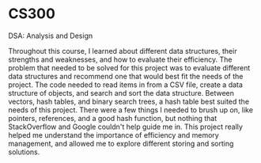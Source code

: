 # CS300
DSA: Analysis and Design

Throughout this course, I learned about different data structures, their strengths and weaknesses,
and how to evaluate their efficiency. The problem that needed to be solved for this project was to evaluate
different data structures and recommend one that would best fit the needs of the project. The code needed to
read items in from a CSV file, create a data structure of objects, and search and sort the data structure.
Between vectors, hash tables, and binary search trees, a hash table best suited the needs of this project.
There were a few things I needed to brush up on, like pointers, references, and a good hash function, but
nothing that StackOverflow and Google couldn't help guide me in. This project really helped me understand the
importance of efficiency and memory management, and allowed me to explore different storing and sorting solutions.
